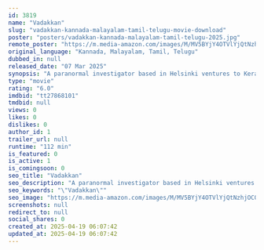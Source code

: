 ```yaml
---
id: 3819
name: "Vadakkan"
slug: "vadakkan-kannada-malayalam-tamil-telugu-movie-download"
poster: "posters/vadakkan-kannada-malayalam-tamil-telugu-2025.jpg"
remote_poster: "https://m.media-amazon.com/images/M/MV5BYjY4OTVlYjQtNzhjOC00NWI4LWExMzMtZmI4MzYyZDQ0ZDkxXkEyXkFqcGc@._V1_SX300.jpg"
original_language: "Kannada, Malayalam, Tamil, Telugu"
dubbed_in: null
released_date: "07 Mar 2025"
synopsis: "A paranormal investigator based in Helsinki ventures to Kerala to probe a series of mysterious deaths during a reality TV show shoot and confronts an unspeakable entity from a Dravidian cult practice, lurking on a mysterious island."
type: "movie"
rating: "6.0"
imdbid: "tt27868101"
tmdbid: null
views: 0
likes: 0
dislikes: 0
author_id: 1
trailer_url: null
runtime: "112 min"
is_featured: 0
is_active: 1
is_comingsoon: 0
seo_title: "Vadakkan"
seo_description: "A paranormal investigator based in Helsinki ventures to Kerala to probe a series of mysterious deaths during a reality TV show shoot and confronts an unspeakable entity from a Dravidian cult practice, lurking on a mysterious island."
seo_keywords: "\"Vadakkan\""
seo_image: "https://m.media-amazon.com/images/M/MV5BYjY4OTVlYjQtNzhjOC00NWI4LWExMzMtZmI4MzYyZDQ0ZDkxXkEyXkFqcGc@._V1_SX300.jpg"
screenshots: null
redirect_to: null
social_shares: 0
created_at: 2025-04-19 06:07:42
updated_at: 2025-04-19 06:07:42
---
```



